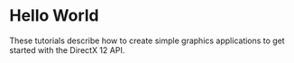 # Hello World

These tutorials describe how to create simple graphics applications to get started with the DirectX 12 API.

```{tableofcontents}
```
<br>